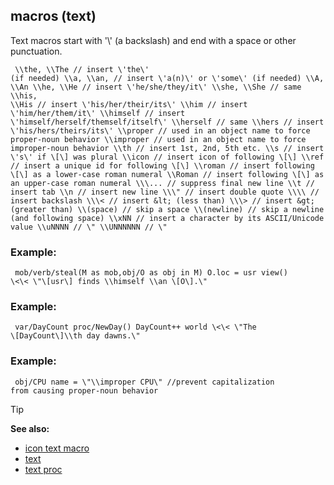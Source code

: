 ## macros (text)


Text macros start with \'\\\' (a backslash) and end with a
space or other punctuation. 
```
 \\the, \\The // insert \'the\'
(if needed) \\a, \\an, // insert \'a(n)\' or \'some\' (if needed) \\A,
\\An \\he, \\He // insert \'he/she/they/it\' \\she, \\She // same \\his,
\\His // insert \'his/her/their/its\' \\him // insert
\'him/her/them/it\' \\himself // insert
\'himself/herself/themself/itself\' \\herself // same \\hers // insert
\'his/hers/theirs/its\' \\proper // used in an object name to force
proper-noun behavior \\improper // used in an object name to force
improper-noun behavior \\th // insert 1st, 2nd, 5th etc. \\s // insert
\'s\' if \[\] was plural \\icon // insert icon of following \[\] \\ref
// insert a unique id for following \[\] \\roman // insert following
\[\] as a lower-case roman numeral \\Roman // insert following \[\] as
an upper-case roman numeral \\\... // suppress final new line \\t //
insert tab \\n // insert new line \\\" // insert double quote \\\\ //
insert backslash \\\< // insert &lt; (less than) \\\> // insert &gt;
(greater than) \\(space) // skip a space \\(newline) // skip a newline
(and following space) \\xNN // insert a character by its ASCII/Unicode
value \\uNNNN // \" \\UNNNNNN // \" 
```

### Example:

```
 mob/verb/steal(M as mob,obj/O as obj in M) O.loc = usr view()
\<\< \"\[usr\] finds \\himself \\an \[O\].\" 
```

### Example:

```
 var/DayCount proc/NewDay() DayCount++ world \<\< \"The
\[DayCount\]\\th day dawns.\" 
```

### Example:

```
 obj/CPU name = \"\\improper CPU\" //prevent capitalization
from causing proper-noun behavior 
```


> [!TIP] 
> **See also:**
> +   [icon text macro](/ref/DM/text/macros/icon.md) 
> +   [text](/ref/DM/text.md) 
> +   [text proc](/ref/proc/text.md) 